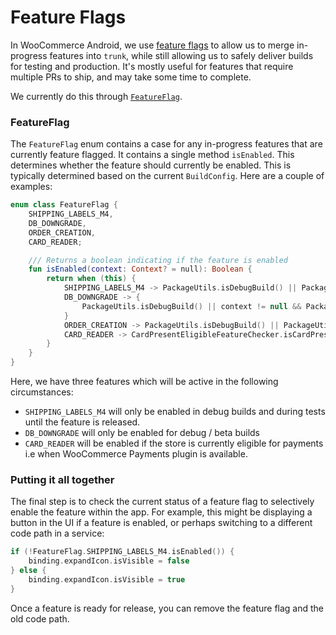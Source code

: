 # Feature Flags

In WooCommerce Android, we use [feature flags](https://martinfowler.com/articles/feature-toggles.html) to allow us to merge in-progress features into `trunk`, while still allowing us to safely deliver builds for testing and production. It's mostly useful for features that require multiple PRs to ship, and may take some time to complete.

We currently do this through [`FeatureFlag`](https://github.com/woocommerce/woocommerce-android/blob/trunk/WooCommerce/src/main/kotlin/com/woocommerce/android/util/FeatureFlag.kt).

### FeatureFlag

The `FeatureFlag` enum contains a case for any in-progress features that are currently feature flagged. It contains a single method `isEnabled`. This determines whether the feature should currently be enabled. This is typically determined based on the current `BuildConfig`. Here are a couple of examples:

```kotlin
enum class FeatureFlag {
    SHIPPING_LABELS_M4,
    DB_DOWNGRADE,
    ORDER_CREATION,
    CARD_READER;

    /// Returns a boolean indicating if the feature is enabled
    fun isEnabled(context: Context? = null): Boolean {
        return when (this) {
            SHIPPING_LABELS_M4 -> PackageUtils.isDebugBuild() || PackageUtils.isTesting()
            DB_DOWNGRADE -> {
                PackageUtils.isDebugBuild() || context != null && PackageUtils.isBetaBuild(context)
            }
            ORDER_CREATION -> PackageUtils.isDebugBuild() || PackageUtils.isTesting()
            CARD_READER -> CardPresentEligibleFeatureChecker.isCardPresentEligible
        }
    }
}
```

Here, we have three features which will be active in the following circumstances:

* `SHIPPING_LABELS_M4` will only be enabled in debug builds and during tests until the feature is released.
* `DB_DOWNGRADE` will only be enabled for debug / beta builds
* `CARD_READER` will be enabled if the store is currently eligible for payments i.e when WooCommerce Payments plugin is available.

### Putting it all together

The final step is to check the current status of a feature flag to selectively enable the feature within the app. For example, this might be displaying a button in the UI if a feature is enabled, or perhaps switching to a different code path in a service:

```kotlin
if (!FeatureFlag.SHIPPING_LABELS_M4.isEnabled()) {
    binding.expandIcon.isVisible = false
} else {
    binding.expandIcon.isVisible = true
}
```

Once a feature is ready for release, you can remove the feature flag and the old code path.
